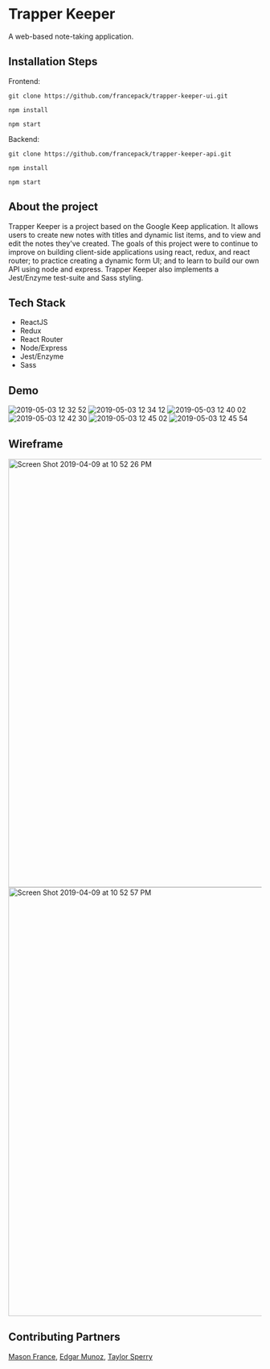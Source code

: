 # Trapper Keeper

A web-based note-taking application.

## Installation Steps

Frontend: 

```git clone https://github.com/francepack/trapper-keeper-ui.git```

```npm install```

```npm start```

Backend: 

```git clone https://github.com/francepack/trapper-keeper-api.git```

```npm install```

```npm start```

## About the project

Trapper Keeper is a project based on the Google Keep application. It allows users to create new notes with titles and dynamic list items, and to view and edit the notes they've created. The goals of this project were to continue to improve on building client-side applications using react, redux, and react router; to practice creating a dynamic form UI; and to learn to build our own API using node and express. Trapper Keeper also implements a Jest/Enzyme test-suite and Sass styling.

## Tech Stack

- ReactJS
- Redux
- React Router
- Node/Express
- Jest/Enzyme
- Sass

## Demo

![2019-05-03 12 32 52](https://user-images.githubusercontent.com/43555476/57159090-5930a300-6da2-11e9-81c7-b791b6a8fbc4.gif)
![2019-05-03 12 34 12](https://user-images.githubusercontent.com/43555476/57159091-5930a300-6da2-11e9-9b2b-bde93eca9df2.gif)
![2019-05-03 12 40 02](https://user-images.githubusercontent.com/43555476/57159092-5930a300-6da2-11e9-8760-00166c8aa3e0.gif)
![2019-05-03 12 42 30](https://user-images.githubusercontent.com/43555476/57159093-5930a300-6da2-11e9-906e-e12cbf238d96.gif)
![2019-05-03 12 45 02](https://user-images.githubusercontent.com/43555476/57159094-5930a300-6da2-11e9-95c0-387c736d13f7.gif)
![2019-05-03 12 45 54](https://user-images.githubusercontent.com/43555476/57159095-5930a300-6da2-11e9-82f5-b75b9d39f8a2.gif)


## Wireframe

<img width="850" alt="Screen Shot 2019-04-09 at 10 52 26 PM" src="https://user-images.githubusercontent.com/43555476/55852446-4ff14500-5b1a-11e9-8cd2-786e84096f61.png">
<img width="851" alt="Screen Shot 2019-04-09 at 10 52 57 PM" src="https://user-images.githubusercontent.com/43555476/55852450-52ec3580-5b1a-11e9-928c-3d7aef75fb83.png">

## Contributing Partners
[Mason France](https://github.com/francepack),
[Edgar Munoz](https://github.com/criteriamor),
[Taylor Sperry](https://github.com/taylorsperry)

